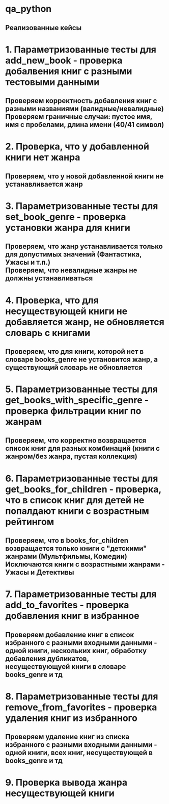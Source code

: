 # qa_python<br>
Реализованные кейсы
----
# 1. Параметризованные тесты для add_new_book - проверка добалвения книг с разными тестовыми данными<br>

Проверяем корректность добавления книг с разными названиями (валидные/невалидные)<br>
Проверяем граничные случаи: пустое имя, имя с пробелами, длина имени (40/41 символ)
----
# 2. Проверка, что у добавленной книги нет жанра<br>

Проверяем, что у новой добавленной книги не устанавливается жанр
---- 
# 3. Параметризованные тесты для set_book_genre - проверка установки жанра для книги<br>

Проверяем, что жанр устанавливается только для допустимых значений (Фантастика, Ужасы и т.п.)<br>
Проверяем, что невалидные жанры не должны устанавливаться
----
# 4. Проверка, что для несуществующей книги не добавляется жанр, не обновляется словарь с книгами<br>

Проверяем, что для книги, которой нет в словаре books_genre не установится жанр, а существующий словарь не обновляется
----
# 5. Параметризованные тесты для get_books_with_specific_genre - проверка фильтрации книг по жанрам<br>

Проверяем, что корректно возвращается список книг для разных комбинаций (книги с жанром/без жанра, пустая коллекция)
----
# 6. Параметризованные тесты для get_books_for_children - проверка, что в список книг для детей не попалдают книги с возрастным рейтингом<br>

Проверяем, что в books_for_children возвращается только книги с "детскими" жанрами (Мультфильмы, Комедии)<br>
Исключаются книги с возрастными жанрами - Ужасы и Детективы
----
# 7. Параметризованные тесты для add_to_favorites - проверка добавления книг в избранное<br>

Проверяем добавление книг в список избранного с разными входными данными - одной книги, нескольких книг, обработку добавления дубликатов,<br>
несуществующуей книги в словаре books_genre и тд
----
# 8. Параметризованные тесты для remove_from_favorites - проверка удаления книг из избранного<br>

Проверяем удаление книг из списка избранного с разными входными данными - одной книги, всех книг, несуществующей в books_genre и тд
----
# 9. Проверка вывода жанра несуществующей книги
